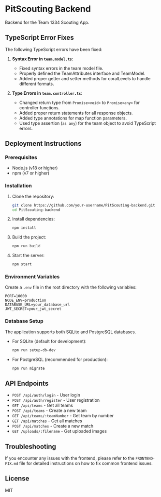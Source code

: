 # PitScouting Backend

Backend for the Team 1334 Scouting App.

## TypeScript Error Fixes

The following TypeScript errors have been fixed:

1. **Syntax Error in `team.model.ts`**:
   - Fixed syntax errors in the team model file.
   - Properly defined the TeamAttributes interface and TeamModel.
   - Added proper getter and setter methods for coralLevels to handle different formats.

2. **Type Errors in `team.controller.ts`**:
   - Changed return type from `Promise<void>` to `Promise<any>` for controller functions.
   - Added proper return statements for all response objects.
   - Added type annotations for map function parameters.
   - Used type assertion (`as any`) for the team object to avoid TypeScript errors.

## Deployment Instructions

### Prerequisites

- Node.js (v18 or higher)
- npm (v7 or higher)

### Installation

1. Clone the repository:
   ```bash
   git clone https://github.com/your-username/PitScouting-backend.git
   cd PitScouting-backend
   ```

2. Install dependencies:
   ```bash
   npm install
   ```

3. Build the project:
   ```bash
   npm run build
   ```

4. Start the server:
   ```bash
   npm start
   ```

### Environment Variables

Create a `.env` file in the root directory with the following variables:

```
PORT=10000
NODE_ENV=production
DATABASE_URL=your_database_url
JWT_SECRET=your_jwt_secret
```

### Database Setup

The application supports both SQLite and PostgreSQL databases.

- For SQLite (default for development):
  ```bash
  npm run setup-db-dev
  ```

- For PostgreSQL (recommended for production):
  ```bash
  npm run migrate
  ```

## API Endpoints

- `POST /api/auth/login` - User login
- `POST /api/auth/register` - User registration
- `GET /api/teams` - Get all teams
- `POST /api/teams` - Create a new team
- `GET /api/teams/:teamNumber` - Get team by number
- `GET /api/matches` - Get all matches
- `POST /api/matches` - Create a new match
- `GET /uploads/:filename` - Get uploaded images

## Troubleshooting

If you encounter any issues with the frontend, please refer to the `FRONTEND-FIX.md` file for detailed instructions on how to fix common frontend issues.

## License

MIT 